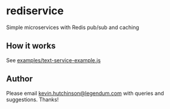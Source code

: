# rediservice

Simple microservices with Redis pub/sub and caching

## How it works

See [examples/text-service-example.js](blob/master/examples/text-service-example.js)

## Author

Please email kevin.hutchinson@legendum.com with queries and suggestions. Thanks!
